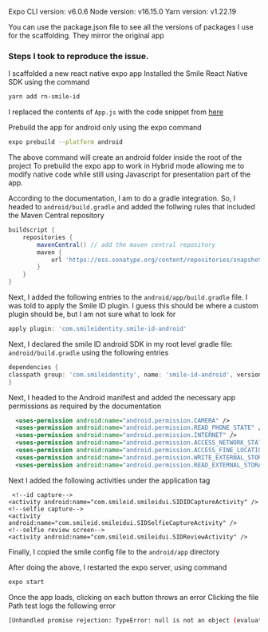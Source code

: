 <!-- README.md -->
Expo CLI version: v6.0.6
Node version: v16.15.0
Yarn version: v1.22.19

You can use the package.json file to see all the versions of packages I use for the scaffolding. They mirror the original app


### Steps I took to reproduce the issue.

I scaffolded a new react native expo app
Installed the Smile React Native SDK using the command

```bash
yarn add rn-smile-id
```

I replaced the contents of ``App.js`` with the code snippet from [here](https://github.com/smileidentity/SID_React_Sample)

Prebuild the app for android only using the expo command 

```bash
expo prebuild --platform android
```
The above command will create an android folder inside the root of the project
To prebuild the expo app to work in Hybrid mode allowing me to modify native code while still using Javascript for presentation part of the app.

According to the documentation, I am to do a gradle integration. So, I headed to ``android/build.gradle`` and added the follwing rules that included the Maven Central repository

```gradle
buildscript {   
    repositories {        
        mavenCentral() // add the maven central repository
        maven {
            url 'https://oss.sonatype.org/content/repositories/snapshots/'
		}
	}
}
```

Next, I added the following entries to the ``android/app/build.gradle`` file. I was told to apply the Smile ID plugin. I guess this should be where a custom plugin should be, but I am not sure what to look for

```gradle
apply plugin: 'com.smileidentity.smile-id-android'
```

Next, I declared the smile ID android SDK in my root level gradle file: ``android/build.gradle`` using the following entries

```gradle
dependencies {  
classpath group: 'com.smileidentity', name: 'smile-id-android', version: '1.0.1'
}
```

Next, I headed to the Android manifest and added the necessary app permissions as required by the documentation

```xml
  <uses-permission android:name="android.permission.CAMERA" />
  <uses-permission android:name="android.permission.READ_PHONE_STATE" />
  <uses-permission android:name="android.permission.INTERNET" />
  <uses-permission android:name="android.permission.ACCESS_NETWORK_STATE" />
  <uses-permission android:name="android.permission.ACCESS_FINE_LOCATION" />
  <uses-permission android:name="android.permission.WRITE_EXTERNAL_STORAGE" />
  <uses-permission android:name="android.permission.READ_EXTERNAL_STORAGE" />
```

Next I added the following activities under the application tag

```
 <!--id capture-->
<activity android:name="com.smileid.smileidui.SIDIDCaptureActivity" />
<!--selfie capture-->
<activity android:name="com.smileid.smileidui.SIDSelfieCaptureActivity" />
<!--selfie review screen-->
<activity android:name="com.smileid.smileidui.SIDReviewActivity" />
```

Finally, I copied the smile config file to the ``android/app`` directory

After doing the above, I restarted the expo server, using command

```sh
expo start
```

Once the app loads, clicking on each button throws an error
Clicking the file Path test logs the following error


```bash
[Unhandled promise rejection: TypeError: null is not an object (evaluating '_rnSmileId.default.getCurrentTags')]
````